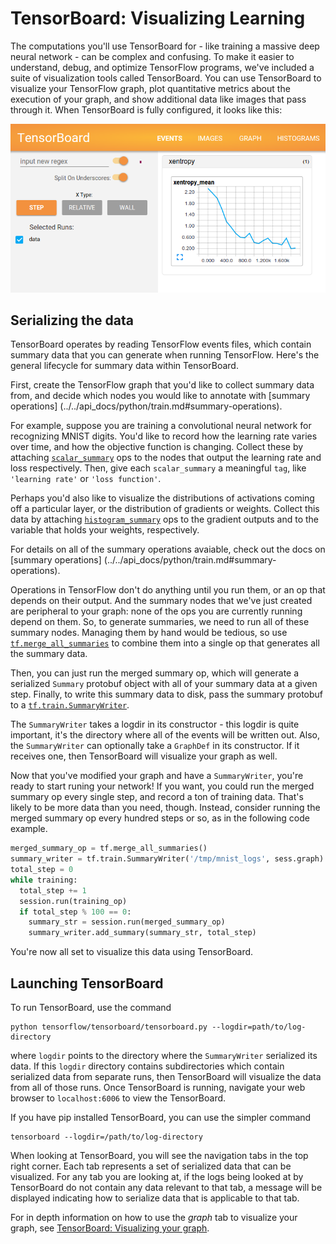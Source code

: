 # TensorBoard: Visualizing Learning <a class="md-anchor" id="AUTOGENERATED-tensorboard--visualizing-learning"></a>

The computations you'll use TensorBoard for - like training a massive
deep neural network - can be complex and confusing. To make it easier to
understand, debug, and optimize TensorFlow programs, we've included a suite of
visualization tools called TensorBoard. You can use TensorBoard to visualize
your TensorFlow graph, plot quantitative metrics about the execution of your
graph, and show additional data like images that pass through it. When
TensorBoard is fully configured, it looks like this:

![MNIST TensorBoard](./mnist_tensorboard.png "MNIST TensorBoard")


## Serializing the data <a class="md-anchor" id="AUTOGENERATED-serializing-the-data"></a>

TensorBoard operates by reading TensorFlow events files, which contain summary
data that you can generate when running TensorFlow. Here's the general
lifecycle for summary data within TensorBoard.

First, create the TensorFlow graph that you'd like to collect summary
data from, and decide which nodes you would like to annotate with
[summary operations]
(../../api_docs/python/train.md#summary-operations).

For example, suppose you are training a convolutional neural network for
recognizing MNIST digits. You'd like to record how the learning rate
varies over time, and how the objective function is changing. Collect these by
attaching [`scalar_summary`](../../api_docs/python/train.md#scalar_summary) ops
to the nodes that output the learning rate and loss respectively. Then, give
each `scalar_summary` a meaningful `tag`, like `'learning rate'` or `'loss
function'`.

Perhaps you'd also like to visualize the distributions of activations coming
off a particular layer, or the distribution of gradients or weights. Collect
this data by attaching
[`histogram_summary`](../../api_docs/python/train.md#histogram_summary) ops to
the gradient outputs and to the variable that holds your weights, respectively.

For details on all of the summary operations avaiable, check out the docs on
[summary operations]
(../../api_docs/python/train.md#summary-operations).

Operations in TensorFlow don't do anything until you run them, or an op that
depends on their output. And the summary nodes that we've just created are
peripheral to your graph: none of the ops you are currently running depend on
them. So, to generate summaries, we need to run all of these summary nodes.
Managing them by hand would be tedious, so use
[`tf.merge_all_summaries`](../../api_docs/python/train.md#merge_all_summaries)
to combine them into a single op that generates all the summary data.

Then, you can just run the merged summary op, which will generate a serialized
`Summary` protobuf object with all of your summary data at a given step.
Finally, to write this summary data to disk, pass the summary protobuf to a
[`tf.train.SummaryWriter`](../../api_docs/python/train.md#SummaryWriter).

The `SummaryWriter` takes a logdir in its constructor - this logdir is quite
important, it's the directory where all of the events will be written out.
Also, the `SummaryWriter` can optionally take a `GraphDef` in its constructor.
If it receives one, then TensorBoard will visualize your graph as well.

Now that you've modified your graph and have a `SummaryWriter`, you're ready to
start runing your network! If you want, you could run the merged summary op
every single step, and record a ton of training data. That's likely to be more
data than you need, though. Instead, consider running the merged summary op
every hundred steps or so, as in the following code example.

```python
merged_summary_op = tf.merge_all_summaries()
summary_writer = tf.train.SummaryWriter('/tmp/mnist_logs', sess.graph)
total_step = 0
while training:
  total_step += 1
  session.run(training_op)
  if total_step % 100 == 0:
    summary_str = session.run(merged_summary_op)
    summary_writer.add_summary(summary_str, total_step)
```

You're now all set to visualize this data using TensorBoard.


## Launching TensorBoard <a class="md-anchor" id="AUTOGENERATED-launching-tensorboard"></a>

To run TensorBoard, use the command

    python tensorflow/tensorboard/tensorboard.py --logdir=path/to/log-directory

where `logdir` points to the directory where the `SummaryWriter` serialized its
data.  If this `logdir` directory contains subdirectories which contain
serialized data from separate runs, then TensorBoard will visualize the data
from all of those runs. Once TensorBoard is running, navigate your web browser
to `localhost:6006` to view the TensorBoard.

If you have pip installed TensorBoard, you can use the simpler command

    tensorboard --logdir=/path/to/log-directory

When looking at TensorBoard, you will see the navigation tabs in the top right
corner. Each tab represents a set of serialized data that can be visualized.
For any tab you are looking at, if the logs being looked at by TensorBoard do
not contain any data relevant to that tab, a message will be displayed
indicating how to serialize data that is applicable to that tab.

For in depth information on how to use the *graph* tab to visualize your graph,
see [TensorBoard: Visualizing your graph](../../how_tos/graph_viz/index.md).
